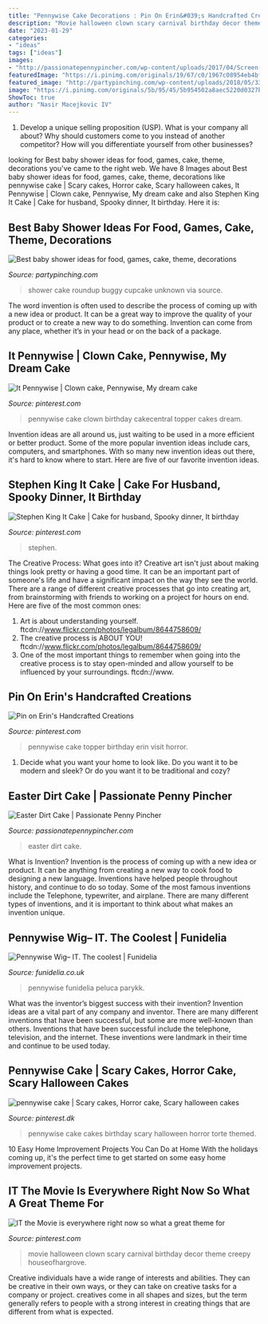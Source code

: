 ```yaml
---
title: "Pennywise Cake Decorations : Pin On Erin&#039;s Handcrafted Creations"
description: "Movie halloween clown scary carnival birthday decor theme creepy houseofhargrove"
date: "2023-01-29"
categories:
- "ideas"
tags: ["ideas"]
images:
- "http://passionatepennypincher.com/wp-content/uploads/2017/04/Screen-Shot-2017-04-09-at-10.13.53-PM-1024x873.png"
featuredImage: "https://i.pinimg.com/originals/19/67/c0/1967c08954eb4bf9a4e65c1f6d594979.jpg"
featured_image: "http://partypinching.com/wp-content/uploads/2018/05/332fc23ace041aab3fe3a63a68e83043.jpg"
image: "https://i.pinimg.com/originals/5b/95/45/5b954502a8aec5220d0327b1e4b74bcb.jpg"
ShowToc: true
author: "Nasir Macejkovic IV"
---
```



1. Develop a unique selling proposition (USP). What is your company all about? Why should customers come to you instead of another competitor? How will you differentiate yourself from other businesses? 

	

		
looking for Best baby shower ideas for food, games, cake, theme, decorations you've came to the right web. We have 8 Images about Best baby shower ideas for food, games, cake, theme, decorations like pennywise cake | Scary cakes, Horror cake, Scary halloween cakes, It Pennywise | Clown cake, Pennywise, My dream cake and also Stephen King It Cake | Cake for husband, Spooky dinner, It birthday. Here it is:
		
    
## Best Baby Shower Ideas For Food, Games, Cake, Theme, Decorations

<img loading=lazy src="http://partypinching.com/wp-content/uploads/2018/05/332fc23ace041aab3fe3a63a68e83043.jpg" onerror="this.onerror=null;this.src='https://tse3.mm.bing.net/th?id=OIP.nNWeuqj-4I6hc8iBbTksTAHaHa&amp;pid=15.1';" alt="Best baby shower ideas for food, games, cake, theme, decorations">

_Source: partypinching.com_

>shower cake roundup buggy cupcake unknown via source. 

	

The word invention is often used to describe the process of coming up with a new idea or product. It can be a great way to improve the quality of your product or to create a new way to do something. Invention can come from any place, whether it’s in your head or on the back of a package.

    
## It Pennywise | Clown Cake, Pennywise, My Dream Cake

<img loading=lazy src="https://i.pinimg.com/originals/af/a8/da/afa8da37382e5d46a9756d8b482a29b1.jpg" onerror="this.onerror=null;this.src='https://tse3.mm.bing.net/th?id=OIP.q2ttMTOdJGZ9EL8rX_9OZwHaFj&amp;pid=15.1';" alt="It Pennywise | Clown cake, Pennywise, My dream cake">

_Source: pinterest.com_

>pennywise cake clown birthday cakecentral topper cakes dream. 

	

Invention ideas are all around us, just waiting to be used in a more efficient or better product. Some of the more popular invention ideas include cars, computers, and smartphones. With so many new invention ideas out there, it's hard to know where to start. Here are five of our favorite invention ideas.

    
## Stephen King It Cake | Cake For Husband, Spooky Dinner, It Birthday

<img loading=lazy src="https://i.pinimg.com/originals/6b/97/49/6b9749c4f5d74e1e6f43dec374f1b251.jpg" onerror="this.onerror=null;this.src='https://tse4.mm.bing.net/th?id=OIP.dkWL_rzUOHVs3Dm3cUc1CQHaFj&amp;pid=15.1';" alt="Stephen King It Cake | Cake for husband, Spooky dinner, It birthday">

_Source: pinterest.com_

>stephen. 

	

The Creative Process: What goes into it?
Creative art isn't just about making things look pretty or having a good time. It can be an important part of someone's life and have a significant impact on the way they see the world. There are a range of different creative processes that go into creating art, from brainstorming with friends to working on a project for hours on end. Here are five of the most common ones: 
1) Art is about understanding yourself. ftcdn://www.flickr.com/photos/legalbum/8644758609/
2) The creative process is ABOUT YOU! ftcdn://www.flickr.com/photos/legalbum/8644758609/
3) One of the most important things to remember when going into the creative process is to stay open-minded and allow yourself to be influenced by your surroundings. ftcdn://www.

    
## Pin On Erin&#039;s Handcrafted Creations

<img loading=lazy src="https://i.pinimg.com/originals/19/67/c0/1967c08954eb4bf9a4e65c1f6d594979.jpg" onerror="this.onerror=null;this.src='https://tse2.mm.bing.net/th?id=OIP.F5TZ3eeNNBepHL9pZnBmhgHaJ4&amp;pid=15.1';" alt="Pin on Erin&#039;s Handcrafted Creations">

_Source: pinterest.com_

>pennywise cake topper birthday erin visit horror. 

	

1. Decide what you want your home to look like. Do you want it to be modern and sleek? Or do you want it to be traditional and cozy?

    
## Easter Dirt Cake | Passionate Penny Pincher

<img loading=lazy src="http://passionatepennypincher.com/wp-content/uploads/2017/04/Screen-Shot-2017-04-09-at-10.13.53-PM-1024x873.png" onerror="this.onerror=null;this.src='https://tse1.mm.bing.net/th?id=OIP.FQik9qH7qFCh-M7kUdO2UQHaGU&amp;pid=15.1';" alt="Easter Dirt Cake | Passionate Penny Pincher">

_Source: passionatepennypincher.com_

>easter dirt cake. 

	

What is Invention?
Invention is the process of coming up with a new idea or product. It can be anything from creating a new way to cook food to designing a new language. Inventions have helped people throughout history, and continue to do so today. Some of the most famous inventions include the Telephone, typewriter, and airplane. There are many different types of inventions, and it is important to think about what makes an invention unique.

    
## Pennywise Wig– IT. The Coolest | Funidelia

<img loading=lazy src="https://static1.funidelia.com/490309-f6_big2/pennywise-wig-it.jpg" onerror="this.onerror=null;this.src='https://tse2.mm.bing.net/th?id=OIP.3nyRn3QVmKpJ6yfCxrpMdgHaKA&amp;pid=15.1';" alt="Pennywise Wig– IT. The coolest | Funidelia">

_Source: funidelia.co.uk_

>pennywise funidelia peluca parykk. 

	

What was the inventor’s biggest success with their invention?
Invention ideas are a vital part of any company and inventor. There are many different inventions that have been successful, but some are more well-known than others. Inventions that have been successful include the telephone, television, and the internet. These inventions were landmark in their time and continue to be used today.

    
## Pennywise Cake | Scary Cakes, Horror Cake, Scary Halloween Cakes

<img loading=lazy src="https://i.pinimg.com/originals/08/8a/b3/088ab3ad9d09b18c319d9a155f3f0a57.jpg" onerror="this.onerror=null;this.src='https://tse2.mm.bing.net/th?id=OIP.IVWKd07Ii1pGHu9ZzR9NZwHaJQ&amp;pid=15.1';" alt="pennywise cake | Scary cakes, Horror cake, Scary halloween cakes">

_Source: pinterest.dk_

>pennywise cake cakes birthday scary halloween horror torte themed. 

	

10 Easy Home Improvement Projects You Can Do at Home
With the holidays coming up, it's the perfect time to get started on some easy home improvement projects.

    
## IT The Movie Is Everywhere Right Now So What A Great Theme For

<img loading=lazy src="https://i.pinimg.com/originals/5b/95/45/5b954502a8aec5220d0327b1e4b74bcb.jpg" onerror="this.onerror=null;this.src='https://tse3.mm.bing.net/th?id=OIP.O2X1PCqZjsPVsrsRuIS9nAHaE8&amp;pid=15.1';" alt="IT the Movie is everywhere right now so what a great theme for">

_Source: pinterest.com_

>movie halloween clown scary carnival birthday decor theme creepy houseofhargrove. 

	

Creative individuals have a wide range of interests and abilities. They can be creative in their own ways, or they can take on creative tasks for a company or project. creatives come in all shapes and sizes, but the term generally refers to people with a strong interest in creating things that are different from what is expected.

